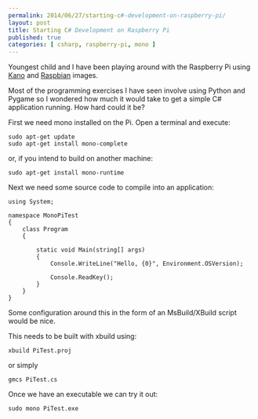 ```yaml
---
permalink: 2014/06/27/starting-c#-development-on-raspberry-pi/
layout: post
title: Starting C# Development on Raspberry Pi
published: true
categories: [ csharp, raspberry-pi, mono ]
---
```


Youngest child and I have been playing around with the Raspberry Pi using 
[Kano](http://www.kano.me/) and [Raspbian](http://www.raspbian.org/) images.

Most of the programming exercises I have seen involve using Python and Pygame 
so I wondered how much it would take to get a simple C# application running. 
How hard could it be?


First we need mono installed on the Pi. Open a terminal and execute:

	sudo apt-get update
	sudo apt-get install mono-complete
	
or, if you intend to build on another machine:

	sudo apt-get install mono-runtime

Next we need some source code to compile into an application:

	using System;

	namespace MonoPiTest
	{
		class Program
		{

			static void Main(string[] args)
			{
				Console.WriteLine("Hello, {0}", Environment.OSVersion);

				Console.ReadKey();
			}
		}
	}	

Some configuration around this in the form of an MsBuild/XBuild script would 
be nice.

This needs to be built with xbuild using:

	xbuild PiTest.proj 
	
or simply

	gmcs PiTest.cs

Once we have an executable we can try it out:

	sudo mono PiTest.exe
	


